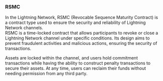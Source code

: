 ### RSMC

In the Lightning Network, RSMC (Revocable Sequence Maturity Contract) is a contract type used to ensure the security and reliability of Lightning Network channels.  
RSMC is a time-locked contract that allows participants to revoke or close a Lightning Network channel under specific conditions. Its design aims to prevent fraudulent activities and malicious actions, ensuring the security of transactions.  

Assets are locked within the channel, and users hold commitment transactions while having the ability to construct penalty transactions to secure their assets. At any time, users can reclaim their funds without needing permission from any third party.